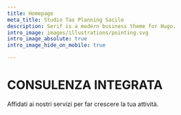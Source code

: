 ```yaml
---
title: Homepage
meta_title: Studio Tax Planning Sacile
description: Serif is a modern business theme for Hugo.
intro_image: images/illustrations/pointing.svg
intro_image_absolute: true
intro_image_hide_on_mobile: true

---
```

# CONSULENZA INTEGRATA

Affidati ai nostri servizi per far crescere la tua attività.